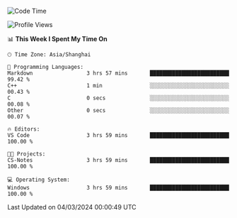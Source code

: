 <!--START_SECTION:waka-->
![Code Time](http://img.shields.io/badge/Code%20Time-1%2C520%20hrs%2030%20mins-blue)

![Profile Views](http://img.shields.io/badge/Profile%20Views-0-blue)

📊 **This Week I Spent My Time On** 

```text
🕑︎ Time Zone: Asia/Shanghai

💬 Programming Languages: 
Markdown                 3 hrs 57 mins       █████████████████████████   99.42 % 
C++                      1 min               ░░░░░░░░░░░░░░░░░░░░░░░░░   00.43 % 
C                        0 secs              ░░░░░░░░░░░░░░░░░░░░░░░░░   00.08 % 
Other                    0 secs              ░░░░░░░░░░░░░░░░░░░░░░░░░   00.07 % 

🔥 Editors: 
VS Code                  3 hrs 59 mins       █████████████████████████   100.00 % 

🐱‍💻 Projects: 
CS-Notes                 3 hrs 59 mins       █████████████████████████   100.00 % 

💻 Operating System: 
Windows                  3 hrs 59 mins       █████████████████████████   100.00 % 
```


 Last Updated on 04/03/2024 00:00:49 UTC
<!--END_SECTION:waka-->
